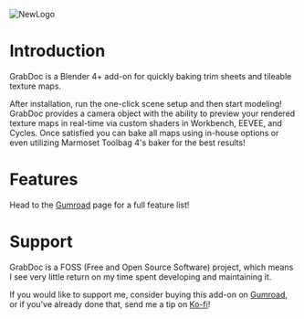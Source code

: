 ![NewLogo](https://github.com/user-attachments/assets/75604c21-2477-4c0b-bf34-e9c9cca689e5)

# Introduction

GrabDoc is a Blender 4+ add-on for quickly baking trim sheets and tileable texture maps.

After installation, run the one-click scene setup and then start modeling! GrabDoc provides a camera object with the ability to preview your rendered texture maps in real-time via custom shaders in Workbench, EEVEE, and Cycles. Once satisfied you can bake all maps using in-house options or even utilizing Marmoset Toolbag 4's baker for the best results!

# Features

Head to the [Gumroad](https://gumroad.com/l/grabdoc) page for a full feature list!

# Support

GrabDoc is a FOSS (Free and Open Source Software) project, which means I see very little return on my time spent developing and maintaining it.

If you would like to support me, consider buying this add-on on [Gumroad](https://gumroad.com/l/grabdoc), or if you've already done that, send me a tip on [Ko-fi](https://ko-fi.com/razed)!
